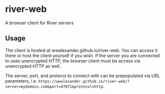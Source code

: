 river-web
=========

A browser client for River servers

Usage
-----

The client is hosted at wwalexander.github.io/river-web. You can access it there
or host the client yourself if you wish. If the server you are connected to uses
unencrypted HTTP, the browser client must be access via unencrypted HTTP as
well.

The server, port, and protocol to connect with can be prepopulated via URL
parameters, i.e.
`https://wwalexander.github.io/river-web/?server=mydomain.com&port=47871&protocol=http`.
